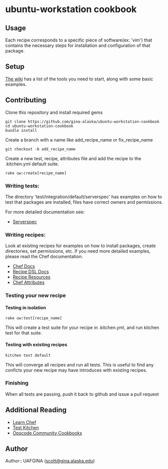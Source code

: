 # ubuntu-workstation cookbook

## Usage
Each recipe corresponds to a specific piece of software(ex: 'vim') that contains the necessary steps for installation and configuration of that package.

## Setup

[The wiki](https://github.com/gina-alaska/ubuntu-workstation-cookbook/wiki) has a list of the tools you need to start, along with some basic examples.


## Contributing
Clone this repository and install required gems

```
git clone https://github.com/gina-alaska/ubuntu-workstation-cookbook
cd ubuntu-workstation-cookbook
bundle install
```

Create a branch with a name like add_recipe_name or fix_recipe_name
```
git checkout -b add_recipe_name
```

Create a new test, recipe, attributes file and add the recipe to the .kitchen.yml default suite.

```
rake uw:create[recipe_name]
```


### Writing tests:
The directory 'test/integration/default/serverspec' has examples on how to test that packages are installed, files have correct owners and permissions. 

For more detailed documentation see:
- [Serverspec](http://serverspec.org)

### Writing recipes:
Look at existing recipes for examples on how to install packages, create directories, set permissions, etc.  If you need more detailed examples, please read the Chef documentation.

- [Chef Docs](http://docs.opscode.com)
- [Recipe DSL Docs](http://docs.opscode.com/dsl_recipe.html)
- [Recipe Resources](http://docs.opscode.com/resource.html)
- [Chef Attributes](http://docs.opscode.com/essentials_cookbook_attribute_files.html)

### Testing your new recipe
#### Testing in isolation
```
rake uw:test[recipe_name]
```

This will create a test suite for your recipe in .kitchen.yml, and run kitchen test for that suite.

#### Testing with existing recipes
```
kitchen test default
```

This will converge all recipes and run all tests.  This is useful to find any conficts your new recipe may have introduces with existing recipes. 


### Finishing
When all tests are passing, push it back to github and issue a pull request


## Additional Reading
- [Learn Chef](http://learnchef.opscode.com)
- [Test Kitchen](http://test-kitchen.ci)
- [Opscode Community Cookbooks](http://community.opscode.com)

## Author

Author:: UAFGINA (<scott@gina.alaska.edu>)
